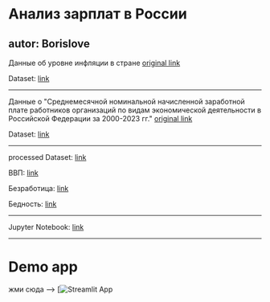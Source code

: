 # Анализ зарплат в России

autor: Borislove
----------------------------
Данные об уровне инфляции в стране [original link](https://xn----ctbjnaatncev9av3a8f8b.xn--p1ai/%D1%82%D0%B0%D0%B1%D0%BB%D0%B8%D1%86%D1%8B-%D0%B8%D0%BD%D1%84%D0%BB%D1%8F%D1%86%D0%B8%D0%B8)

Dataset:
[link](https://github.com/Borislove/files/blob/main/data/infl_rab.xlsx)

----------------------------
Данные о "Среднемесячной номинальной начисленной заработной плате работников организаций по видам экономической деятельности в Российской Федерации за 2000-2023 гг." [original link](https://rosstat.gov.ru/labor_market_employment_salaries)

Dataset:  [link](https://github.com/Borislove/files/blob/main/data/tab3-zpl_2023.xlsx)

----------------------------
processed 
Dataset: [link](https://raw.githubusercontent.com/Borislove/files/main/data/data.csv)

ВВП: [link](https://github.com/Borislove/files/blob/main/data/VVP.csv)

Безработица: [link](https://github.com/Borislove/files/blob/main/data/joblessness.csv)

Бедность: [link](https://github.com/Borislove/files/blob/main/data/poverty1.csv)

----------------------------
Jupyter Notebook: [link](https://colab.research.google.com/drive/1__uwd5B6P4gAb0C6MLOVerAO9ibBwPl1?usp=sharing)

----------------------------
 # Demo app
 жми сюда --> [![Streamlit App](https://salary-analysis-643-py-3ssxu5sb9uthv363vbjzyd.streamlit.app/)
